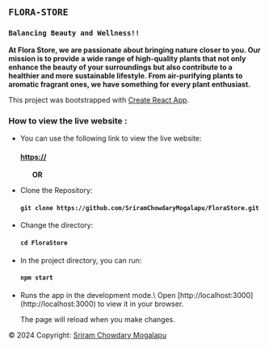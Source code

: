 ## `FLORA-STORE`

### `Balancing Beauty and Wellness!!`

<b>At Flora Store, we are passionate about bringing nature closer to you. Our mission is to provide a wide range of
high-quality plants that not only enhance the beauty of your surroundings but also contribute to a healthier and
more sustainable lifestyle. From air-purifying plants to aromatic fragrant ones, we have something for every
plant enthusiast.</b>

This project was bootstrapped with [Create React App](https://github.com/facebook/create-react-app).

### How to view the live website :

<ul>
<li>You can use the following link to view the live website:

#### <a href=""><b>https://</a></b>

</li>
</ul>

&nbsp;&nbsp;&nbsp;&nbsp;&nbsp;&nbsp;&nbsp;&nbsp;&nbsp;&nbsp;&nbsp;&nbsp;<b>OR</b>

<ul>
<li>
Clone the Repository:

#### `git clone https://github.com/SriramChowdaryMogalapu/FloraStore.git`

</li>
<li>Change the directory:

#### `cd FloraStore`

</li>
<li>In the project directory, you can run:

#### `npm start`

</li>
<li>Runs the app in the development mode.\
Open [http://localhost:3000](http://localhost:3000) to view it in your browser.

The page will reload when you make changes.

</li>
</ul>

<p>
          © 2024 Copyright:
          <a href="https://github.com/SriramChowdaryMogalapu">
            Sriram Chowdary Mogalapu
          </a>
</p>

